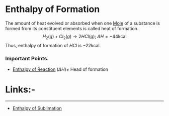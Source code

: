 # Enthalpy of Formation
The amount of heat evolved or absorbed when one [Mole](../Mole%20Concept/Mole.md) of a substance is formed from its constituent elements is called heat of formation.
$$
H_{2}(g) + Cl_{2}(g) \to 2HCl(g); \ \Delta H =-44\text{kcal}
$$
Thus, enthalpy of formation of $HCl$ is $-22 \text{kcal}$.
### Important Points.
- [Enthalpy of Reaction](Jee/Chemistry/Thermodynamics/Enthalpy%20of%20Reaction.md) $(\Delta H) \ne$ Head of formation 

# Links:-
---
- [Enthalpy of Sublimation](Enthalpy%20of%20Sublimation.md) 